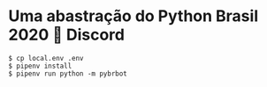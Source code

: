 # Uma abastração do Python Brasil 2020 🤖 Discord


```
$ cp local.env .env
$ pipenv install
$ pipenv run python -m pybrbot
```
